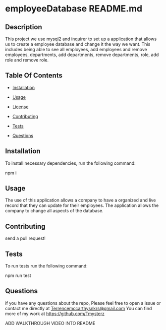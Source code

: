   # employeeDatabase README.md

  ## Description

  This project we use mysql2 and inquirer to set up a application that allows us to create a employee database and change it the way we want. This includes being able to see all employees, add employees and remove employees, departments, add departments, remove departments, role, add role and remove role.

  ## Table Of Contents 

  * [Installation](#Installation)

  * [Usage](#usage)
  
  * [License](#license)

  * [Contributing](#contributing)

  * [Tests](#tests)

  * [Questions](#questions)

  ## Installation

  To install necessary dependencies, run the following command:

  npm i

  ## Usage

  The use of this application allows a company to have a organized and live record that they can update for their employees. The application allows the company to change all aspects of the database.

  ## Contributing 

  send a pull request!

  ## Tests

  To run tests run the following command:

  npm run test

  ## Questions

  if you have any questions about the repo, Please feel free to open a issue or contact me directly at Terrencemccarthysnkrs@gmail.com
  You can find more of my work at https://github.com/Tmysterz

ADD WALKTHROUGH VIDEO INTO README

